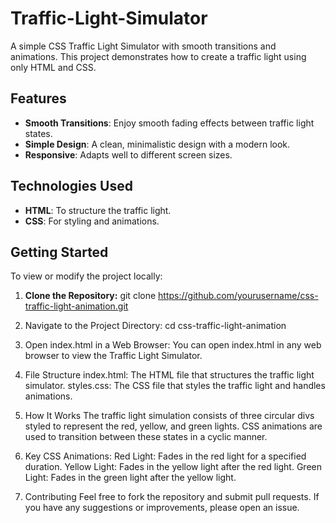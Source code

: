 # Traffic-Light-Simulator
A simple CSS Traffic Light Simulator with smooth transitions and animations. This project demonstrates how to create a traffic light using only HTML and CSS.

## Features
- **Smooth Transitions**: Enjoy smooth fading effects between traffic light states.
- **Simple Design**: A clean, minimalistic design with a modern look.
- **Responsive**: Adapts well to different screen sizes.

## Technologies Used
- **HTML**: To structure the traffic light.
- **CSS**: For styling and animations.

## Getting Started
To view or modify the project locally:

1. **Clone the Repository:**
   git clone https://github.com/yourusername/css-traffic-light-animation.git 

2.  Navigate to the Project Directory:
   cd css-traffic-light-animation
   
3. Open index.html in a Web Browser:
You can open index.html in any web browser to view the Traffic Light Simulator.

4. File Structure
index.html: The HTML file that structures the traffic light simulator.
styles.css: The CSS file that styles the traffic light and handles animations.

5. How It Works
The traffic light simulation consists of three circular divs styled to represent the red, yellow, and green lights. CSS animations are used to transition between these states in a cyclic manner.

6. Key CSS Animations:
Red Light: Fades in the red light for a specified duration.
Yellow Light: Fades in the yellow light after the red light.
Green Light: Fades in the green light after the yellow light.

7. Contributing
Feel free to fork the repository and submit pull requests. If you have any suggestions or improvements, please open an issue.
